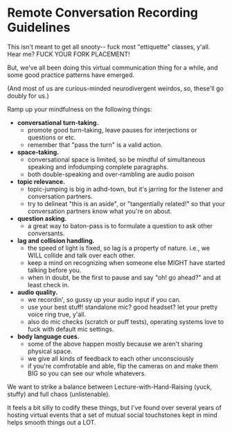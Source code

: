 # Remote Conversation Recording Guidelines

This isn't meant to get all snooty-- fuck most "ettiquette" classes, y'all. Hear me? FUCK YOUR FORK PLACEMENT!

But, we've all been doing this virtual communication thing for a while, and some good practice patterns have emerged. 

(And most of us are curious-minded neurodivergent weirdos, so, these'll go doubly for us.)  

Ramp up your mindfulness on the following things: 
- **conversational turn-taking.**
  - promote good turn-taking, leave pauses for interjections or questions or etc.
  - remember that "pass the turn" is a valid action. 
- **space-taking.**
  - conversational space is limited, so be mindful of simultaneous speaking and infodumping complete paragraphs.
  - both double-speaking and over-rambling are audio poison
- **topic relevance.**
  - topic-jumping is big in adhd-town, but it's jarring for the listener and conversation partners.
  - try to delineat "this is an aside", or "tangentially related!" so that your conversation partners know what you're on about.
- **question asking.**
  - a great way to baton-pass is to formulate a question to ask other conversants.
- **lag and collision handling.**
  - the speed of light is fixed, so lag is a property of nature. i.e., we WILL collide and talk over each other.
  - keep a mind on recognizing when someone else MIGHT have started talking before you.
  - when in doubt, be the first to pause and say "oh! go ahead?" and at least check in. 
- **audio quality.**
  - we recordin', so gussy up your audio input if you can.
  - use your best stuff! standalone mic? good headset? let your pretty voice ring true, y'all.
  - also do mic checks (scratch or puff tests), operating systems love to fuck with default mic settings. 
- **body language cues.**
  - some of the above happen mostly because we aren't sharing physical space.
  - we give all kinds of feedback to each other unconsciously
  - if you're comfrotable and able, flip the cameras on and make them BIG so you can see our whole whatevers.

We want to strike a balance between Lecture-with-Hand-Raising (yuck, stuffy) and full chaos (unlistenable). 

It feels a bit silly to codify these things, but I've found over several years of hosting virtual events that a set of mutual social touchstones kept in mind helps smooth things out a LOT. 
